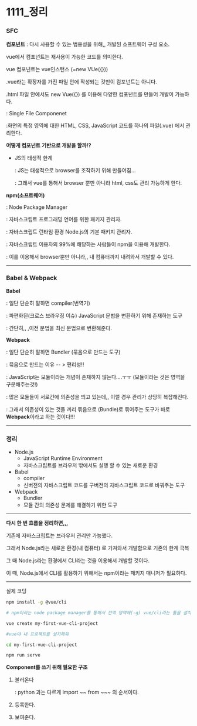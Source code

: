 # 1111_정리

### SFC

**컴포넌트** : 다시 사용할 수 있는 범용성을 위해,, 개발된 소프트웨어 구성 요소.

vue에서 컴포넌트는 재사용이 가능한 코드를 의미한다.

vue 컴포넌트는 vue인스턴스 (=new VUe({}))

.vue라는 확장자를 가진 파일 안에 작성되는 것만이 컴포넌트는 아니다.

.html 파일 안에서도 new Vue({}) 를 이용해 다양한 컴포넌트를 만들어 개발이 가능하다.



: Single File Componenet

:화면의 특정 영역에 대한 HTML, CSS, JavaScript 코드를 하나의 파일(.vue) 에서 관리한다.



**어떻게 컴포넌트 기반으로 개발을 할까!?**

- JS의 태생적 한계	

  : JS는 태생적으로 browser를 조작하기 위해 만들어짐... 

  : 그래서 vue를 통해서 browser 뿐만 아니라 html, css도 관리 가능하게 한다.



**npm(소프트웨어)**

: Node Package Manager

: 자바스크립트 프로그래밍 언어를 위한 패키지 관리자. 

: 자바스크립트 런타임 환경 Node.js의 기본 패키지 관리자.

: 자바스크립트 이용자의 99%에 해당하는 사람들이 npm을 이용해 개발한다.

: 이를 이용해서 browser뿐만 아니라,, 내 컴퓨터까지 내려와서 개발할 수 있다.



-----

### Babel & Webpack

**Babel**

: 일단 단순히 말하면 compiler(번역기)

: 파편화된(크로스 브라우징 이슈) JavaScript 문법을 변환하기 위해 존재하는 도구

: 간단히,, ,이전 문법을 최신 문법으로 변환해준다.

**Webpack**

: 일단 단순히 말하면 Bundler (묶음으로 만드는 도구)

: 묶음으로 만드는 이유 -- > 편리성!!

: JavaScript는 모듈이라는 개념이 존재하지 않는다....ㅜㅜ (모듈이라는 것은 영역을 구분해주는것!)

: 많은 모듈들이 서로간에 의존성을 띄고 있는데,, 이럴 경우 관리가 상당히 복잡해진다.

: 그래서 의존성이 있는 것들 끼리 묶음으로 (Bundle)로 묶어주는 도구가 바로 **Webpack**이라고 하는 것이다!!!



---

### 정리

- Node.js
  - JavaScript Runtime Environment
  - 자바스크립트를 브라우저 밖에서도 실행 할 수 있는 새로운 환경
- Babel
  - compiler
  - 신버전의 자바스크립트 코드를 구버전의 자바스크립트 코드로 바꿔주는 도구
- Webpack
  - Bundler
  - 모듈 간의 의존성 문제를 해결하기 위한 도구

-----



**다시 한 번 흐름을 정리하면,,,**

기존에 자바스크립트는 브라우저 관리만 가능했다.

그래서 Node.js라는 새로운 환경(내 컴퓨터) 로 가져와서 개발함으로 기존의 한계 극복

그 때 Node.js라는 환경에서 CLI라는 것을 이용해서 개발할 것이다.

이 때, Node.js에서 CLI를 활용하기 위해서는 npm이라는 패키지 매니저가 필요하다.



---

실제 코딩

```bash
npm install -g @vue/cli

# npm이라는 node package manager를 통해서 전역 영역에(-g) vue/cli라는 툴을 설치하겠다.
```

```bash
vue create my-first-vue-cli-project

#vue야 내 프로젝트를 설치해줘
```

```bash
cd my-first-vue-cli-project


```

```bash
npm run serve


```



**Component를 쓰기 위해 필요한 구조**

1. 불러온다

   : python 과는 다르게 import ~~ from ~~~ 의 순서이다.

2. 등록한다.

3. 보여준다.

   


















